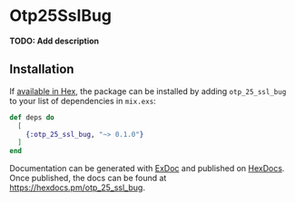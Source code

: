 # Otp25SslBug

**TODO: Add description**

## Installation

If [available in Hex](https://hex.pm/docs/publish), the package can be installed
by adding `otp_25_ssl_bug` to your list of dependencies in `mix.exs`:

```elixir
def deps do
  [
    {:otp_25_ssl_bug, "~> 0.1.0"}
  ]
end
```

Documentation can be generated with [ExDoc](https://github.com/elixir-lang/ex_doc)
and published on [HexDocs](https://hexdocs.pm). Once published, the docs can
be found at <https://hexdocs.pm/otp_25_ssl_bug>.

